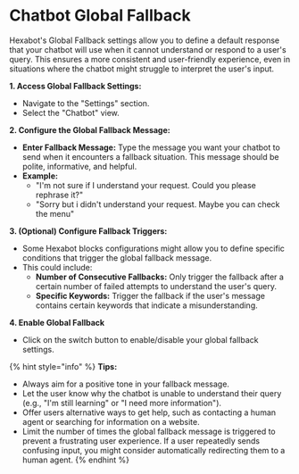 # Chatbot Global Fallback

Hexabot's Global Fallback settings allow you to define a default response that your chatbot will use when it cannot understand or respond to a user's query. This ensures a more consistent and user-friendly experience, even in situations where the chatbot might struggle to interpret the user's input.

**1. Access Global Fallback Settings:**

* Navigate to the "Settings" section.
* Select the "Chatbot" view.

**2. Configure the Global Fallback Message:**

* **Enter Fallback Message:** Type the message you want your chatbot to send when it encounters a fallback situation. This message should be polite, informative, and helpful.
* **Example:**
  * "I'm not sure if I understand your request. Could you please rephrase it?"
  * "Sorry but i didn't understand your request. Maybe you can check the menu"

**3. (Optional) Configure Fallback Triggers:**

* Some Hexabot blocks configurations might allow you to define specific conditions that trigger the global fallback message.
* This could include:
  * **Number of Consecutive Fallbacks:** Only trigger the fallback after a certain number of failed attempts to understand the user's query.
  * **Specific Keywords:** Trigger the fallback if the user's message contains certain keywords that indicate a misunderstanding.

**4. Enable Global Fallback**

* Click on the switch button to enable/disable your global fallback settings.

{% hint style="info" %}
**Tips:**

* Always aim for a positive tone in your fallback message.
* Let the user know why the chatbot is unable to understand their query (e.g., "I'm still learning" or "I need more information").
* Offer users alternative ways to get help, such as contacting a human agent or searching for information on a website.
* Limit the number of times the global fallback message is triggered to prevent a frustrating user experience. If a user repeatedly sends confusing input, you might consider automatically redirecting them to a human agent.
{% endhint %}
